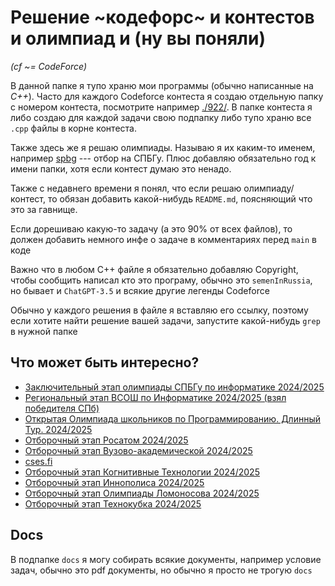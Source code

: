 # Решение ~кодефорс~ и контестов и олимпиад и (ну вы поняли)

*(cf ~= CodeForce)*

В данной папке я тупо храню мои программы (обычно написанные на *C++*).  Часто для каждого Codeforce контеста я создаю отдельную папку с номером контеста, посмотрите например [./922/](922).  В папке контеста я либо создаю для каждой задачи свою подпапку либо тупо храню все `.cpp` файлы в корне контеста.

Также здесь же я решаю олимпиады.  Называю я их каким-то именем, например [spbg](spbg) --- отбор на СПБГу.  Плюс добавляю обязательно год к имени папки, хотя если контест думаю это ненадо.

Также с недавнего времени я понял, что если решаю олимпиаду/контест, то обязан добавить какой-нибудь `README.md`, поясняющий что это за гавнище.

Если дорешиваю какую-то задачу (а это 90% от всех файлов), то должен добавить немного инфе о задаче в комментариях перед `main` в коде

Важно что в любом C++ файле я обязательно добавляю Copyright, чтобы сообщить написал кто это програму, обычно это `semenInRussia`, но бывает и `ChatGPT-3.5` и всякие другие легенды Codeforce

Обычно у каждого решения в файле я вставляю его ссылку, поэтому если хотите найти решение вашей задачи, запустите какой-нибудь `grep` в нужной папке

## Что может быть интересно?

- [Заключительный этап олимпиады СПБГу по информатике 2024/2025](./spbg/z2024/)
- [Региональный этап ВСОШ по Информатике 2024/2025 (взял победителя СПб)](./reg/2025/)
- [Открытая Олимпиада школьников по Программированию. Длинный Тур. 2024/2025](./inf-open/q2024/)
- [Отборочный этап Росатом 2024/2025](./atom/q2024/)
- [Отборочный этап Вузово-академической 2024/2025](./academ/)
- [cses.fi](./cse)
- [Отборочный этап Когнитивные Технологии 2024/2025](./cog/q2024/)
- [Отборочный этап Иннополиса 2024/2025](./inno/q2024/)
- [Отборочный этап Олимпиады Ломоносова 2024/2025](./msu/q2024/)
- [Отборочный этап Технокубка 2024/2025](./msu/q2024/)


## Docs

В подпапке `docs` я могу собирать всякие документы, например условие задач, обычно это pdf документы, но обычно я просто не трогую `docs`
